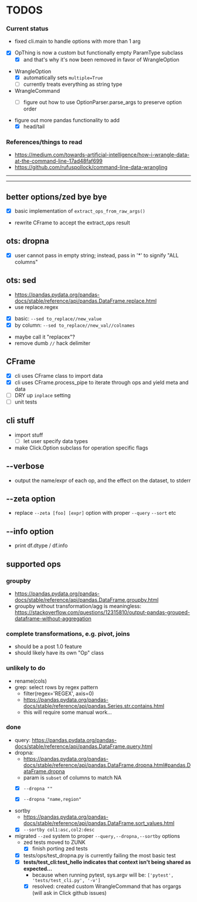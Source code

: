 # TODOS

### Current status

- fixed cli.main to handle options with more than 1 arg
- [x] OpThing is now a custom but functionally empty ParamType subclass
    - [x] and that's why it's now been removed in favor of WrangleOption
- WrangleOption
    - [x] automatically sets `multiple=True`
    - [ ] currently treats everything as string type
- WrangleCommand
    - [ ] figure out how to use OptionParser.parse_args to preserve option order


- figure out more pandas functionality to add
    - [x] head/tail

### References/things to read
- https://medium.com/towards-artificial-intelligence/how-i-wrangle-data-at-the-command-line-17ad48faf699
- https://github.com/rufuspollock/command-line-data-wrangling

----------------------------------------------------------------------------------
----------------------------------------------------------------------------------
## better options/zed bye bye

- [x] basic implementation of `extract_ops_from_raw_args()`
- rewrite CFrame to accept the extract_ops result

## ots: dropna
- [x] user cannot pass in empty string; instead, pass in '*' to signify "ALL columns"

## ots: sed
- https://pandas.pydata.org/pandas-docs/stable/reference/api/pandas.DataFrame.replace.html
- use replace.regex
- [x] basic: `--sed to_replace//new_value`
- [x] by column: `--sed to_replace//new_val//colnames`
- maybe call it "replacex"?
- remove dumb `//` hack delimiter

## CFrame

- [x] cli uses CFrame class to import data
- [x] cli uses CFrame.process_pipe to iterate through ops and yield meta and data
- [ ] DRY up `inplace` setting
- [ ] unit tests

## cli stuff

- import stuff
    - [ ] let user specify data types

- make Click.Option subclass for operation specific flags

## --verbose

- output the name/expr of each op, and the effect on the dataset, to stderr


## --zeta option
- replace `--zeta [foo] [expr]` option with proper `--query` `--sort` etc


## --info option
- print df.dtype / df.info



## supported ops


### groupby
- https://pandas.pydata.org/pandas-docs/stable/reference/api/pandas.DataFrame.groupby.html
- groupby without transformation/agg is meaningless: https://stackoverflow.com/questions/12315810/output-pandas-grouped-dataframe-without-aggregation

### complete transformations, e.g. pivot, joins
- should be a post 1.0 feature
- should likely have its own "Op" class



### unlikely to do

- rename(cols)
- grep: select rows by regex pattern 
    - filter(regex='REGEX', axis=0) 
    - https://pandas.pydata.org/pandas-docs/stable/reference/api/pandas.Series.str.contains.html
    - this will require some manual work...



### done


- query: https://pandas.pydata.org/pandas-docs/stable/reference/api/pandas.DataFrame.query.html
- dropna: 
    - https://pandas.pydata.org/pandas-docs/stable/reference/api/pandas.DataFrame.dropna.html#pandas.DataFrame.dropna
    - param is `subset` of columns to match NA
    - [x] `--dropna ""`
    - [x] `--dropna "name,region"`


- sortby
    - https://pandas.pydata.org/pandas-docs/stable/reference/api/pandas.DataFrame.sort_values.html
    - [x] `--sortby col1:asc,col2:desc`

- migrated `--zed` system to proper `--query,--dropna,--sortby` options
  - zed tests moved to ZUNK
    - [x] finish porting zed tests
  - [x] tests/ops/test_dropna.py is currently failing the most basic test
  - [x] **tests/test_cli:test_hello indicates that context isn't being shared as expected...**
    - because when running pytest, sys.argv will be: `['pytest', 'tests/test_cli.py', '-v']` 
    - [x] resolved: created custom WrangleCommand that has orgargs (will ask in Click github issues)
